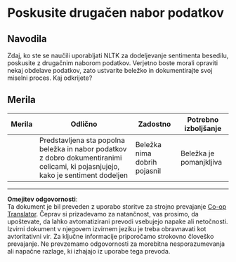 <!--
CO_OP_TRANSLATOR_METADATA:
{
  "original_hash": "daf144daa552da6a7d442aff6f3e77d8",
  "translation_date": "2025-09-05T14:26:41+00:00",
  "source_file": "6-NLP/5-Hotel-Reviews-2/assignment.md",
  "language_code": "sl"
}
-->
# Poskusite drugačen nabor podatkov

## Navodila

Zdaj, ko ste se naučili uporabljati NLTK za dodeljevanje sentimenta besedilu, poskusite z drugačnim naborom podatkov. Verjetno boste morali opraviti nekaj obdelave podatkov, zato ustvarite beležko in dokumentirajte svoj miselni proces. Kaj odkrijete?

## Merila

| Merila  | Odlično                                                                                                           | Zadostno                                 | Potrebno izboljšanje   |
| ------- | ----------------------------------------------------------------------------------------------------------------- | ---------------------------------------- | ----------------------- |
|         | Predstavljena sta popolna beležka in nabor podatkov z dobro dokumentiranimi celicami, ki pojasnjujejo, kako je sentiment dodeljen | Beležka nima dobrih pojasnil             | Beležka je pomanjkljiva |

---

**Omejitev odgovornosti**:  
Ta dokument je bil preveden z uporabo storitve za strojno prevajanje [Co-op Translator](https://github.com/Azure/co-op-translator). Čeprav si prizadevamo za natančnost, vas prosimo, da upoštevate, da lahko avtomatizirani prevodi vsebujejo napake ali netočnosti. Izvirni dokument v njegovem izvirnem jeziku je treba obravnavati kot avtoritativni vir. Za ključne informacije priporočamo strokovno človeško prevajanje. Ne prevzemamo odgovornosti za morebitna nesporazumevanja ali napačne razlage, ki izhajajo iz uporabe tega prevoda.